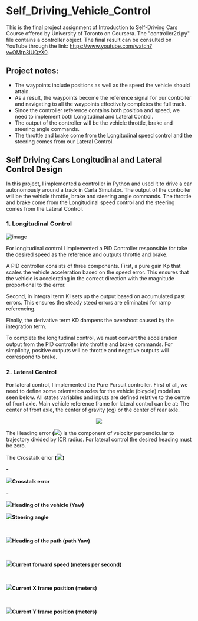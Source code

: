 # Self_Driving_Vehicle_Control

This is the final project assignment of Introduction to Self-Driving Cars Course offered by University of Toronto on Coursera. The "controller2d.py" file contains a controller object. The final result can be consulted on YouTube through the link: https://www.youtube.com/watch?v=OMtp3IUQzX0.

## Project notes:

* The waypoints include positions as well as the speed the vehicle should attain.
* As a result, the waypoints become the reference signal for our controller and navigating to all the waypoints effectively completes the full track.
* Since the controller reference contains both position and speed, we need to implement both Longitudinal and Lateral Control.
* The output of the controller will be the vehicle throttle, brake and steering angle commands.
* The throttle and brake come from the Longitudinal speed control and the steering comes from our Lateral Control.

## Self Driving Cars Longitudinal and Lateral Control Design
In this project, I implemented a controller in Python and used it to drive a car autonomously around a track in Carla Simulator. The output of the controller will be the vehicle throttle, brake and steering angle commands. The throttle and brake come from the Longitudinal speed control and the steering comes from the Lateral Control.

### 1. Longitudinal Control
![image](https://github.com/mattsousaa/Self_Driving_Vehicle_Control/blob/master/images/pid_longitudinal.png)

For longitudinal control I implemented a PID Controller responsible for take the desired speed as the reference and outputs throttle and brake.

A PID controller consists of three components. First, a pure gain Kp that scales the vehicle acceleration based on the speed error. This ensures that the vehicle is accelerating in the correct direction with the magnitude proportional to the error.

Second, in integral term KI sets up the output based on accumulated past errors. This ensures the steady steed errors are eliminated for ramp referencing.

Finally, the derivative term KD dampens the overshoot caused by the integration term.

To complete the longitudinal control, we must convert the acceleration output from the PID controller into throttle and brake commands. For simplicity, positive outputs will be throttle and negative outputs will correspond to brake.

### 2. Lateral Control

For lateral control, I implemented the Pure Pursuit controller. First of all, we need to define some orientation axles for the vehicle (bicycle) model as seen below. All states variables and inputs are defined relative to the centre of front axle. Main vehicle reference frame for lateral control can be at: The center of front axle, the center of gravity (cg) or the center of rear axle.

<p align="center">
<img src="https://github.com/mattsousaa/Self_Driving_Vehicle_Control/blob/master/images/car_axles.png"/>
</p>

The Heading error **(<img src="https://render.githubusercontent.com/render/math?math=\psi">)**  is the component of velocity perpendicular to trajectory divided by ICR radius. For lateral control the desired heading must be zero. 
  
The Crosstalk error **(<img src="https://render.githubusercontent.com/render/math?math=e=">)**

**- <p><img src="https://render.githubusercontent.com/render/math?math=e=">Crosstalk error</p>** 
**- <p><img src="https://render.githubusercontent.com/render/math?math=\theta_c=">Heading of the vehicle (Yaw)</p>**  

**<p><img src="https://render.githubusercontent.com/render/math?math=\delta=">Steering angle</p>**   
**<p><img src="https://render.githubusercontent.com/render/math?math=\psi %2B\theta_c=">Heading of the path (path Yaw)</p>**  
**<p><img src="https://render.githubusercontent.com/render/math?math=v=">Current forward speed (meters per second)</p>**   
**<p><img src="https://render.githubusercontent.com/render/math?math=x_c=">Current X frame position (meters)</p>**   
**<p><img src="https://render.githubusercontent.com/render/math?math=y_c=">Current Y frame position (meters)</p>**  






